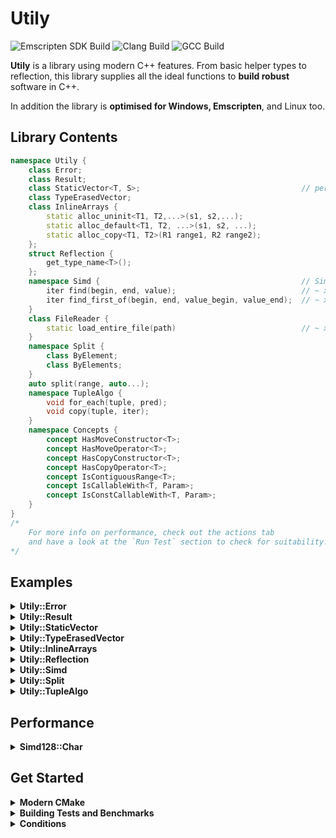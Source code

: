 # Utily

![Emscripten SDK Build](https://github.com/WillisMedwell/Utily/actions/workflows/emscripten.yml/badge.svg)
![Clang Build](https://github.com/WillisMedwell/Utily/actions/workflows/clang.yml/badge.svg)
![GCC Build](https://github.com/WillisMedwell/Utily/actions/workflows/gcc.yml/badge.svg)

**Utily** is a library using modern C++ features. From basic helper types to reflection, this library supplies all the ideal functions to **build robust** software in C++.

In addition the library is **optimised for Windows, Emscripten**, and Linux too.



## Library Contents

```c++
namespace Utily {
    class Error;    
    class Result;
    class StaticVector<T, S>;                                    // perf as *good as std::array on Clang & GCC. 
    class TypeErasedVector;
    class InlineArrays {                                        
        static alloc_uninit<T1, T2,...>(s1, s2,...);
        static alloc_default<T1, T2, ...>(s1, s2, ...);
        static alloc_copy<T1, T2>(R1 range1, R2 range2);
    };
    struct Reflection {
        get_type_name<T>();
    };
    namespace Simd {                                             // Simd optimised algo's. Use flag "-mtune=native"
        iter find(begin, end, value);                            // ~ x5 faster than std::find for char searching.
        iter find_first_of(begin, end, value_begin, value_end);  // ~ x10 faster than std::find_first_of for char searching.
    }
    class FileReader {
        static load_entire_file(path)                            // ~ x10 faster than using the STL on windows
    }
    namespace Split {
        class ByElement;
        class ByElements;                                      
    }
    auto split(range, auto...); 
    namespace TupleAlgo {
        void for_each(tuple, pred);
        void copy(tuple, iter);
    }   
    namespace Concepts {
        concept HasMoveConstructor<T>;
        concept HasMoveOperator<T>;
        concept HasCopyConstructor<T>;
        concept HasCopyOperator<T>;
        concept IsContiguousRange<T>;
        concept IsCallableWith<T, Param>;
        concept IsConstCallableWith<T, Param>;
    }
}
/*
    For more info on performance, check out the actions tab
    and have a look at the `Run Test` section to check for suitability. 
*/
```

## Examples

<details><summary><b>Utily::Error</b></summary>

Useful to flag basic errors. Prefer passing a `std::string_view`/`const char*` over a `std::string` as they're cheaper. 

```c++
Utily::Error error{"Bad input"};
std::cout << error.what(); // Bad input
```

---

</details>

<details><summary><b>Utily::Result</b></summary>

Useful return type for when things can fail. Its pretty much a wrapper around [`std::variant`](https://en.cppreference.com/w/cpp/utility/variant) specifying the good and bad types. The goal is to be less hassle than [`std::expected`](https://en.cppreference.com/w/cpp/utility/expected). 

```c++
constexpr Utily::Result<int, Utily::Error> do_thing()
{
    if(is_bad) {
        return Utily::Error{"Not good."};
    } 
    return 1;
}
```
Can pass callables for clean handling.
```c++ 
auto print_value = [](int value) { std::println("Good value {}", value); };
auto print_error = [](Utily::Error error) { std::println("bad value {}", error.what()); };

// Style 1.
if(auto result = do_thing(); result.has_value()) {
    result.on_value(print_value);
} else if(result.has_error()) {
    result.on_error(print_error);
}

// Style 2.
auto result = do_thing()
    .on_value(print_value)
    .on_error(print_error);

// Style 3.
auto result = do_thing()
    .on_either(print_value, print_error);
```

---

</details>

<details><summary><b>Utily::StaticVector</b></summary>

A stack based `std::vector` with a fixed capacity. Useful when you want to avoid heap allocations. 
```c++
Utily::StaticVector<int, 10> s_vector{1, 2, 3, 4};
```

---

</details>

<details><summary><b>Utily::TypeErasedVector</b></summary>

A vector with no compile time enfored type. Access is checked in debug mode at runtime using Reflection.
Useful for on the fly composing of types.
```c++
// cannot resize or push back if the underlying_type is not set.
auto vector = Utily::TypeErasedVector {};
vector.set_underlying_type<float>();

// these operations will assert false in debug mode.
vector.emplace_back<int>(1);       
vector.emplace_back<double>(1);

// these will be valid.
vector.push_back<float>(0.0f);
vector.emplace_back<float>(1.0f);

// as_span<T> will assert if T != Underlying.
for (float& v : vector.as_span<float>()) {
    std::cout << v << ' ';
}
```

---

</details>

<details><summary><b>Utily::InlineArrays</b></summary>
An allocator that will pack arrays together for optimal memory access.

```C++
using ReturnType = std::tuple<
    std::unique_ptr<byte[]>, 
    std::span<int>, 
    std::span<bool>
>;
// the spans elements will have uninitialised memory so be careful.
ReturnType uninitialised = Utily::InlineArrays::alloc_uninit<int, bool>(5, 10);
```
```C++
// the spans elements will be defaulted constructed. 
// also structured bindings are good.
auto [data, ints, bools] = Utily::InlineArrays::alloc_default<int, bool>(10, 10);
```
```C++
auto a = std::to_array<int>({1, 2, 3, 4});
auto b = std::vector<bool>{true, false, true, false};
auto c = Utily::StaticVector<char, 10>{'a', 'b', 'c'};

auto [data1, ints1, bools1, chars1] = Utily::InlineArrays::alloc_copy<int, bool, char>(a, b, c);
// can also deduce types from the ranges.
auto [data2, ints2, bools2, chars2] = Utily::InlineArrays::alloc_copy(a, b, c);    
```

---

</details>


<details><summary><b>Utily::Reflection</b></summary>

Basic type reflection using [`std::source_location`](https://en.cppreference.com/w/cpp/utility/source_location) avaliable since C++20.
```c++
struct Foo;

constexpr static auto name = Utily::Relfection::get_name<Foo>();

std::println("Name: {}", name); // Name: Foo
```

---

</details>

<details><summary><b>Utily::Simd</b></summary>

Simd optimised operations for supported algorithms. Mostly char searching at the moment.

```c++

const auto DELIMS = std::string_view { "azxy" };
const auto STRING = std::string { "hello world! This is a sentenze" };

```
```C++
auto iter = Utily::Simd::find(STRING.begin(), STRING.end(), DELIMS.front());
```
```C++
auto iter = Utily::Simd::find_first_of(
    STRING.begin(), STRING.end(), 
    DELIMS.begin(), DELIMS.end()
);
```

---

</details>

<details><summary><b>Utily::Split</b></summary>

Subdividing ranges ('splitting') is so common and there's many slightly different ways we need to do it. Below are the iterator classes for each type of split.

**Utily::Split::ByElement**
```c++
std::string notes = " I use only the  Utily library . ";
// NOTE: std::string_view split-type for char arrays.
for(std::string_view word : Utily::SplitByElement(notes, ' ')) {
    std::cout << word << '-';
}
// I-use-only-the-Utily-library-.-
```

**Utily::Split::ByElements**
```c++
std::vector<int> nums = {1, 2, 3, 4, 5, 6};
// NOTE: std::span split-type for contigious non-char arrays.
for(std::span<const int> num : Utily::SplitByElements(notes, std::to_array({ 2, 4 })) {
    std::print("{}, " num)
}
// [1], [3], [5, 6],
```

### Utily::split

The `Utily::split` function will auto deduce which split iterator class you want to use. 
```c++
auto splitter1 = Utily::split("abcd"sv, 'b');
auto splitter2 = Utily::split("abcd"sv, 'b', 'd', 'c');

// decltype(splitter1) = Utily::SplitByElement<std::string_view>
// decltype(splitter2) = Utily::SplitByElements<std::string_view, 3, char>
```

---

</details>

<details><summary><b>Utily::TupleAlgo</b></summary>

Often we have a `std::tuple` we want to iterate over like an array. Unlike a typical array, each element in a `std::tuple` may have a distinct type, and we aim to handle each type with a tailored approach when we come across it.

**Utily::TupleAlgo::for_each**
```c++
struct Print
{
    auto operator()(int a) {
        std::cout << a << ' ';
    }
    auto operator()(bool a) {
        std::cout << (a) ? "true" : "false"  << ' ';
    }
};

// compiles and outputs: "1 true 2 false "
Utily::TupleAlgo::for_each(std::make_tuple(1, true, 2, false), Print);

// fails to compile: 
// "static assertion failed: Predicate must be callable with all tuple element types"
Utily::TupleAlgo::for_each(std::make_tuple(1, true, 2, "hi"sv), Print);

```

**Utily::TupleAlgo::copy**
```c++
/*
    This gives the compiler a ton of information so 
    the generated asm is typically super efficient.
*/
template<typename T, typename... Args>
constexpr auto to_array(Args&&... args)
{
    auto array = std::array<T, sizeof...(Args)>{};
    Utily::TupleAlgo::copy(std::forward_as_tuple(args...), array.begin());
    return array;
}
```
---

</details>

## Performance

<details><summary><b>Simd128::Char</b></summary>

**Windows MSVC** 

| String Operation        | Std     | StringZilla | Utily       |
| ----------------------- | ------- | ----------- | ----------- |
| find                    | 13.2 ns | 109 ns      | **11.3 ns** |
| find_first_of           | 837 ns  |             | **46.2 ns** |
| find_substring(char[4]) | 192 ns  | 609 ns      | **58.4 ns** |
| find_substring(char[8]) | 186 ns  | 1842 ns     | **65.6 ns** |

*NOTE: StringZilla's method for SIMD seems be ignored by MSVC*

**Clang (Server)** 

| String Operation        | Std    | StringZilla | Utily      |
| ----------------------- | ------ | ----------- | ---------- |
| find                    | 205 ns | **124 ns**  | 203 ns     |
| find_first_of           | 630 ns |             | **324 ns** |
| find_substring(char[4]) | 243 ns | 646 ns      | **205 ns** |
| find_substring(char[8]) | 254 ns | 1250 ns     | **207 ns** |


**Emscripten**

| String Operation        | Std | StringZilla | Utily |
| ----------------------- | --- | ----------- | ----- |
| find                    |     |             |       |
| find_first_of           |     |             |       |
| find_substring(char[4]) |     |             |       |
| find_substring(char[8]) |     |             |       |

*NOTE: Only 128bit vector operations supported. *

</details>

## Get Started

<details><summary><b>Modern CMake</b></summary>
Using Modern cmake features means that we can use CMake as a dependency manager relatively easily.
 
```CMake
include(FetchContent)

FetchContent_Declare(
    Utily
    GIT_REPOSITORY https://github.com/WillisMedwell/Utily.git
    GIT_TAG main
    GIT_SHALLOW TRUE
)

FetchContent_MakeAvailable(Utily)

target_link_libraries(${PROJECT_NAME} PRIVATE Utily::Utily)
```

In the future, I would like to have Utily:: supported by package managers like vcpkg and conan.

---

</details>

<details><summary><b>Building Tests and Benchmarks</b></summary>

I don't want my users to be wasting time by building the tests and benchmarks.

As such, to build these tests and benchmarks you will need to have both [benchmark](https://github.com/google/benchmark) & [gtest](https://github.com/google/googletest) as 'findable' packages using cmake's `find_package`


---

</details>


<details><summary><b>Conditions</b></summary>

I think its fair to recognise the use of other people's libraries and code; I strive to do my best to recognise other people's contribution and work. 

If you use this library in a public repo, I would appreciate a link to my repo to let others know!
```md
This project makes use of the [Utily](https://github.com/WillisMedwell/Utily) library *created by Willis Medwell.*
```

And let me know what you create, I'm always keen to see other people's amazing work!


---

</details>


